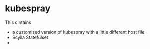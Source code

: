 # kubespray
This cintains
  * a customised version of kubespray with a little different host file 
  * Scylla Statefulset
  *
